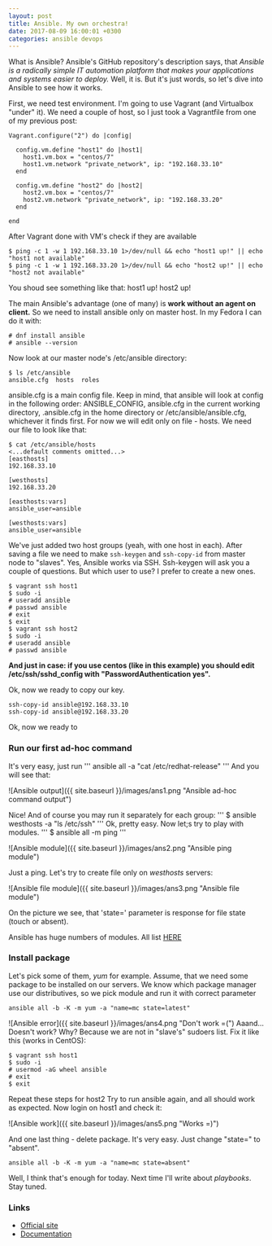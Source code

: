```yaml
---
layout: post
title: Ansible. My own orchestra!
date: 2017-08-09 16:00:01 +0300
categories: ansible devops
---
```

What is Ansible? Ansible's GitHub repository's description says, that *Ansible is a radically simple IT automation platform that makes your applications and systems easier to deploy.* Well, it is. But it's just words, so let's dive into Ansible to see how it works.

First, we need test environment. I'm going to use Vagrant (and Virtualbox "under" it). We need a couple of host, so I just took a Vagrantfile from one of my previous post:
```
Vagrant.configure("2") do |config|

  config.vm.define "host1" do |host1|
    host1.vm.box = "centos/7"
    host1.vm.network "private_network", ip: "192.168.33.10"
  end

  config.vm.define "host2" do |host2|
    host2.vm.box = "centos/7"
    host2.vm.network "private_network", ip: "192.168.33.20"
  end

end
```
After Vagrant done with VM's check if they are available 
```
$ ping -c 1 -w 1 192.168.33.10 1>/dev/null && echo "host1 up!" || echo "host1 not available"
$ ping -c 1 -w 1 192.168.33.20 1>/dev/null && echo "host2 up!" || echo "host2 not available"
```
You shoud see something like that: host1 up! host2 up!

The main Ansible's advantage (one of many) is **work without an agent on client.** So we need to install ansible only on master host. In my Fedora I can do it with:
```
# dnf install ansible
# ansible --version
```
Now look at our master node's /etc/ansible directory:
```
$ ls /etc/ansible
ansible.cfg  hosts  roles
```
ansible.cfg is a main config file. Keep in mind, that ansible will look at config in the following order: 
ANSIBLE_CONFIG, ansible.cfg in the current working directory, .ansible.cfg in the home directory or /etc/ansible/ansible.cfg, whichever it finds first. For now we will edit only on file - hosts. We need our file to look like that:
```
$ cat /etc/ansible/hosts
<...default comments omitted...>
[easthosts]
192.168.33.10

[westhosts]
192.168.33.20

[easthosts:vars]
ansible_user=ansible

[westhosts:vars]
ansible_user=ansible
```
We've just added two host groups (yeah, with one host in each).
After saving a file we need to make `ssh-keygen` and `ssh-copy-id` from master node to "slaves". Yes, Ansible works via SSH. Ssh-keygen will ask you a couple of questions. But which user to use? I prefer to create a new ones.
```
$ vagrant ssh host1
$ sudo -i
# useradd ansible
# passwd ansible
# exit
$ exit
$ vagrant ssh host2
$ sudo -i
# useradd ansible
# passwd ansible
```
**And just in case: if you use centos (like in this example) you should edit /etc/ssh/sshd_config with "PasswordAuthentication yes".**

Ok, now we ready to copy our key.
```
ssh-copy-id ansible@192.168.33.10
ssh-copy-id ansible@192.168.33.20
```
Ok, now we ready to

### Run our first ad-hoc command

It's very easy, just run
'''
ansible all -a "cat /etc/redhat-release"
'''
And you will see that:

![Ansible output]({{ site.baseurl }}/images/ans1.png "Ansible ad-hoc command output")

Nice!
And of course you may run it separately for each group:
'''
$ ansible westhosts -a "ls /etc/ssh"
'''
Ok, pretty easy. Now let;s try to play with modules.
'''
$ ansible all -m ping
'''

![Ansible module]({{ site.baseurl }}/images/ans2.png "Ansible ping module")

Just a ping. Let's try to create file only on *westhosts* servers:

![Ansible file module]({{ site.baseurl }}/images/ans3.png "Ansible file module")

On the picture we see, that 'state=' parameter is response for file state (touch or absent).

Ansible has huge numbers of modules. All list [HERE](http://docs.ansible.com/ansible/latest/list_of_all_modules.html)

### Install package

Let's pick some of them, *yum* for example.
Assume, that we need some package to be installed on our servers. We know which package manager use our distributives, so we pick module and run it with correct parameter
```
ansible all -b -K -m yum -a "name=mc state=latest"
```
![Ansible error]({{ site.baseurl }}/images/ans4.png "Don't work =(")
Aaand... Doesn't work? Why? Because we are not in "slave's" sudoers list. Fix it like this (works in CentOS):
```
$ vagrant ssh host1
$ sudo -i
# usermod -aG wheel ansible
# exit
$ exit
```
Repeat these steps for host2
Try to run ansible again, and all should work as expected.
Now login on host1 and check it:

![Ansible work]({{ site.baseurl }}/images/ans5.png "Works =)")

And one last thing - delete package. It's very easy. Just change "state=" to "absent".
```
ansible all -b -K -m yum -a "name=mc state=absent"
```

Well, I think that's enough for today. Next time I'll write about *playbooks*. Stay tuned.

### Links
* [Official site](https://www.ansible.com/)
* [Documentation](https://docs.ansible.com/)

